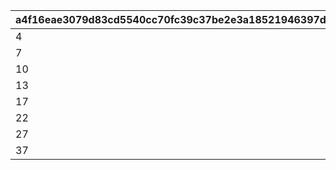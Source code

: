 |a4f16eae3079d83cd5540cc70fc39c37be2e3a18521946397d810de002e40fe4|f833b412748d2cf28319052ba24a421af23f7860fa3f22f57f8c0b147646562d|8cb13e736f62d80d4a4a5dc5451b5552e6e08e52987025892715c10f43c6032f|91f5672a6f1882deac27047d78a2c2b291889017824f6f2d853532271fd8bcd8|15849ae16c48fc788a7f49faef41bda103eb6ce82ea8a6ccc787eea8f7f000a7|
| --- | --- | --- | --- | --- |
|4|1|2|3|300|
|7|2|5|6|600|
|10|3|8|9|1000|
|13|4|11|12|1500|
|17|5|15|16|2000|
|22|6|20|21|4000|
|27|7|25|26|5000|
|37|8|35|36|6000|
